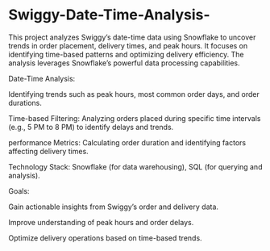 # Swiggy-Date-Time-Analysis-
This project analyzes Swiggy’s date-time data using Snowflake to uncover trends in order placement, delivery times, and peak hours. It focuses on identifying time-based patterns and optimizing delivery efficiency. The analysis leverages Snowflake’s powerful data processing capabilities.

Date-Time Analysis: 

Identifying trends such as peak hours, most common order days, and order durations.

Time-based Filtering: Analyzing orders placed during specific time intervals (e.g., 5 PM to 8 PM) to identify delays and trends.
 
performance Metrics: Calculating order duration and identifying factors affecting delivery times.
 
Technology Stack: Snowflake (for data warehousing), SQL (for querying and analysis).

Goals:
	
Gain actionable insights from Swiggy’s order and delivery data.
 
Improve understanding of peak hours and order delays.
 
Optimize delivery operations based on time-based trends.

